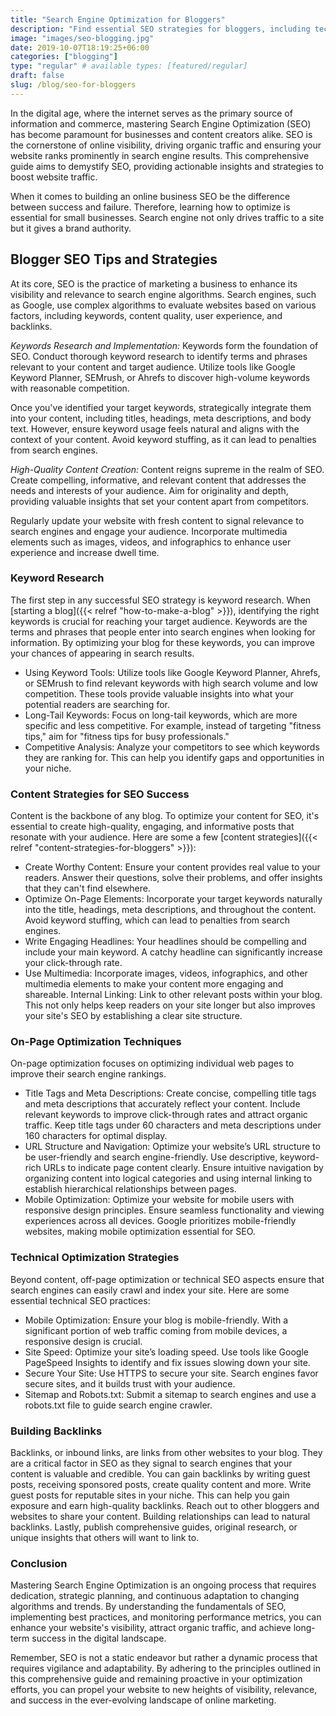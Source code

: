 ```yaml
---
title: "Search Engine Optimization for Bloggers"
description: "Find essential SEO strategies for bloggers, including technical and on-page optimization strategies. Boost your sites visibility and income with expert tips."
image: "images/seo-blogging.jpg"
date: 2019-10-07T18:19:25+06:00
categories: ["blogging"]
type: "regular" # available types: [featured/regular]
draft: false
slug: /blog/seo-for-bloggers
---
```


In the digital age, where the internet serves as the primary source of information and commerce, mastering Search Engine Optimization (SEO) has become paramount for businesses and content creators alike. SEO is the cornerstone of online visibility, driving organic traffic and ensuring your website ranks prominently in search engine results. This comprehensive guide aims to demystify SEO, providing actionable insights and strategies to boost website traffic.

When it comes to building an online business SEO be the difference between success and failure. Therefore, learning how to optimize is essential for small businesses. Search engine not only drives traffic to a site but it gives a brand authority.

## Blogger SEO Tips and Strategies

At its core, SEO is the practice of marketing a business to enhance its visibility and relevance to search engine algorithms. Search engines, such as Google, use complex algorithms to evaluate websites based on various factors, including keywords, content quality, user experience, and backlinks.

*Keywords Research and Implementation:* Keywords form the foundation of SEO. Conduct thorough keyword research to identify terms and phrases relevant to your content and target audience. Utilize tools like Google Keyword Planner, SEMrush, or Ahrefs to discover high-volume keywords with reasonable competition.

Once you've identified your target keywords, strategically integrate them into your content, including titles, headings, meta descriptions, and body text. However, ensure keyword usage feels natural and aligns with the context of your content. Avoid keyword stuffing, as it can lead to penalties from search engines.

*High-Quality Content Creation:* Content reigns supreme in the realm of SEO. Create compelling, informative, and relevant content that addresses the needs and interests of your audience. Aim for originality and depth, providing valuable insights that set your content apart from competitors.

Regularly update your website with fresh content to signal relevance to search engines and engage your audience. Incorporate multimedia elements such as images, videos, and infographics to enhance user experience and increase dwell time.

### Keyword Research

The first step in any successful SEO strategy is keyword research. When [starting a blog]({{< relref "how-to-make-a-blog" >}}), identifying the right keywords is crucial for reaching your target audience. Keywords are the terms and phrases that people enter into search engines when looking for information. By optimizing your blog for these keywords, you can improve your chances of appearing in search results.

* Using Keyword Tools: Utilize tools like Google Keyword Planner, Ahrefs, or SEMrush to find relevant keywords with high search volume and low competition. These tools provide valuable insights into what your potential readers are searching for.
* Long-Tail Keywords: Focus on long-tail keywords, which are more specific and less competitive. For example, instead of targeting "fitness tips," aim for "fitness tips for busy professionals."
* Competitive Analysis: Analyze your competitors to see which keywords they are ranking for. This can help you identify gaps and opportunities in your niche.

### Content Strategies for SEO Success

Content is the backbone of any blog. To optimize your content for SEO, it's essential to create high-quality, engaging, and informative posts that resonate with your audience. Here are some a few [content strategies]({{< relref "content-strategies-for-bloggers" >}}):

* Create Worthy Content: Ensure your content provides real value to your readers. Answer their questions, solve their problems, and offer insights that they can't find elsewhere.
* Optimize On-Page Elements: Incorporate your target keywords naturally into the title, headings, meta descriptions, and throughout the content. Avoid keyword stuffing, which can lead to penalties from search engines.
* Write Engaging Headlines: Your headlines should be compelling and include your main keyword. A catchy headline can significantly increase your click-through rate.
* Use Multimedia: Incorporate images, videos, infographics, and other multimedia elements to make your content more engaging and shareable.
Internal Linking: Link to other relevant posts within your blog. This not only helps keep readers on your site longer but also improves your site's SEO by establishing a clear site structure.

### On-Page Optimization Techniques

On-page optimization focuses on optimizing individual web pages to improve their search engine rankings.

* Title Tags and Meta Descriptions: Create concise, compelling title tags and meta descriptions that accurately reflect your content. Include relevant keywords to improve click-through rates and attract organic traffic. Keep title tags under 60 characters and meta descriptions under 160 characters for optimal display.
* URL Structure and Navigation: Optimize your website’s URL structure to be user-friendly and search engine-friendly. Use descriptive, keyword-rich URLs to indicate page content clearly. Ensure intuitive navigation by organizing content into logical categories and using internal linking to establish hierarchical relationships between pages.
* Mobile Optimization: Optimize your website for mobile users with responsive design principles. Ensure seamless functionality and viewing experiences across all devices. Google prioritizes mobile-friendly websites, making mobile optimization essential for SEO.

### Technical Optimization Strategies

Beyond content, off-page optimization or technical SEO aspects ensure that search engines can easily crawl and index your site. Here are some essential technical SEO practices:

* Mobile Optimization: Ensure your blog is mobile-friendly. With a significant portion of web traffic coming from mobile devices, a responsive design is crucial.
* Site Speed: Optimize your site’s loading speed. Use tools like Google PageSpeed Insights to identify and fix issues slowing down your site.
* Secure Your Site: Use HTTPS to secure your site. Search engines favor secure sites, and it builds trust with your audience.
* Sitemap and Robots.txt: Submit a sitemap to search engines and use a robots.txt file to guide search engine crawler.

### Building Backlinks

Backlinks, or inbound links, are links from other websites to your blog. They are a critical factor in SEO as they signal to search engines that your content is valuable and credible. You can gain backlinks by writing guest posts, receiving sponsored posts, create quality content and more. Write guest posts for reputable sites in your niche. This can help you gain exposure and earn high-quality backlinks. Reach out to other bloggers and websites to share your content. Building relationships can lead to natural backlinks. Lastly, publish comprehensive guides, original research, or unique insights that others will want to link to.

### Conclusion

Mastering Search Engine Optimization is an ongoing process that requires dedication, strategic planning, and continuous adaptation to changing algorithms and trends. By understanding the fundamentals of SEO, implementing best practices, and monitoring performance metrics, you can enhance your website's visibility, attract organic traffic, and achieve long-term success in the digital landscape.

Remember, SEO is not a static endeavor but rather a dynamic process that requires vigilance and adaptability. By adhering to the principles outlined in this comprehensive guide and remaining proactive in your optimization efforts, you can propel your website to new heights of visibility, relevance, and success in the ever-evolving landscape of online marketing.
